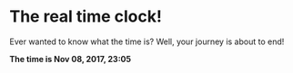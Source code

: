 # The real time clock!

Ever wanted to know what the time is? Well, your journey is about to end!

**The time is Nov 08, 2017, 23:05**